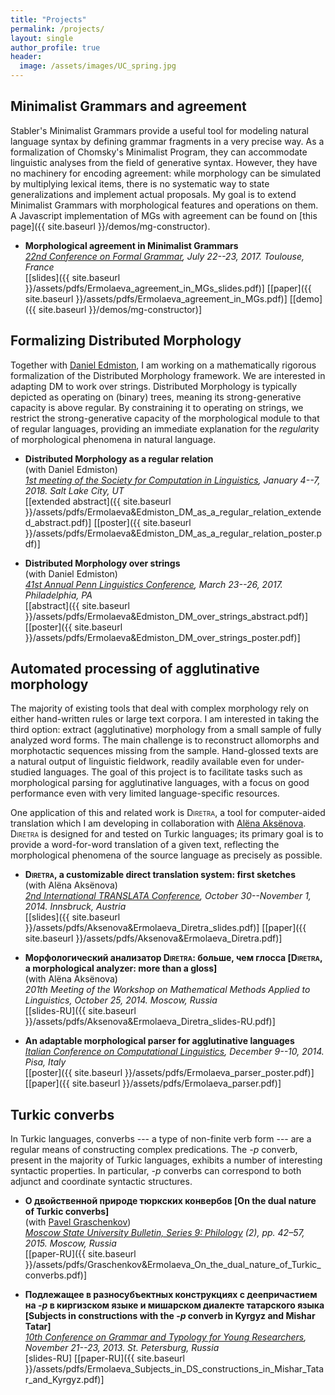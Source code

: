 ```yaml
---
title: "Projects"
permalink: /projects/
layout: single
author_profile: true
header:
  image: /assets/images/UC_spring.jpg
---
```

## <a name="mgs-with-agreement"></a>Minimalist Grammars and agreement
Stabler's Minimalist Grammars provide a useful tool for modeling natural language syntax by defining grammar fragments in a very precise way. As a formalization of Chomsky's Minimalist Program, they can accommodate linguistic analyses from the field of generative syntax. However, they have no machinery for encoding agreement: while morphology can be simulated by multiplying lexical items, there is no systematic way to state generalizations and implement actual proposals. My goal is to extend Minimalist Grammars with morphological features and operations on them.  
A Javascript implementation of MGs with agreement can be found on [this page]({{ site.baseurl }}/demos/mg-constructor).

* **Morphological agreement in Minimalist Grammars**  
*[22nd Conference on Formal Grammar](http://fg.phil.hhu.de/2017/), July 22--23, 2017. Toulouse, France*  
[[slides]({{ site.baseurl }}/assets/pdfs/Ermolaeva_agreement_in_MGs_slides.pdf)] [[paper]({{ site.baseurl }}/assets/pdfs/Ermolaeva_agreement_in_MGs.pdf)] [[demo]({{ site.baseurl }}/demos/mg-constructor)]

## <a name="formalizing-dm"></a>Formalizing Distributed Morphology
Together with [Daniel Edmiston](https://danedmiston.github.io/home_page/), I am working on a mathematically rigorous formalization of the Distributed Morphology framework. We are interested in adapting DM to work over strings. Distributed Morphology is typically depicted as operating on (binary) trees, meaning its strong-generative capacity is above regular. By constraining it to operating on strings, we restrict the strong-generative capacity of the morphological module to that of regular languages, providing an immediate explanation for the *regular*ity of morphological phenomena in natural language.

* **Distributed Morphology as a regular relation**  
(with Daniel Edmiston)  
*[1st meeting of the Society for Computation in Linguistics](https://blogs.umass.edu/scil/scil-2018/), January 4--7, 2018. Salt Lake City, UT*  
[[extended abstract]({{ site.baseurl }}/assets/pdfs/Ermolaeva&Edmiston_DM_as_a_regular_relation_extended_abstract.pdf)] [[poster]({{ site.baseurl }}/assets/pdfs/Ermolaeva&Edmiston_DM_as_a_regular_relation_poster.pdf)]

* **Distributed Morphology over strings**  
(with Daniel Edmiston)  
*[41st Annual Penn Linguistics Conference](http://www.ling.upenn.edu/Events/PLC/plc41/), March 23--26, 2017. Philadelphia, PA*  
[[abstract]({{ site.baseurl }}/assets/pdfs/Ermolaeva&Edmiston_DM_over_strings_abstract.pdf)] [[poster]({{ site.baseurl }}/assets/pdfs/Ermolaeva&Edmiston_DM_over_strings_poster.pdf)]
<!-- * **DM on Strings**  
(with Daniel Edmiston)  
*[Morphology and Syntax Workshop](https://voices.uchicago.edu/morphologyandsyntax/), February 10, 2017. Chicago, IL*  
[[slides]({{ site.baseurl }}/assets/pdfs/Ermolaeva&Edmiston_DM_on_strings_slides.pdf)] -->

## <a name="automated-processing-of-agglutinative-morphology"></a>Automated processing of agglutinative morphology
The majority of existing tools that deal with complex morphology rely on either hand-written rules or large text corpora. I am interested in taking the third option: extract (agglutinative) morphology from a small sample of fully analyzed word forms. The main challenge is to reconstruct allomorphs and morphotactic sequences missing from the sample. Hand-glossed texts are a natural output of linguistic fieldwork, readily available even for under-studied languages. The goal of this project is to facilitate tasks such as morphological parsing for agglutinative languages, with a focus on good performance even with very limited language-specific resources.  

One application of this and related work is <span style="font-variant:small-caps;">Diretra</span>, a tool for computer-aided translation which I am developing in collaboration with [Alëna Aksënova](https://www.aaksenova.com/). <span style="font-variant:small-caps;">Diretra</span> is designed for and tested on Turkic languages; its primary goal is to provide a word-for-word translation of a given text, reflecting the morphological phenomena of the source language as precisely as possible.

* **<span style="font-variant:small-caps;">Diretra</span>, a customizable direct translation system: first sketches**  
(with Alëna Aksënova)  
*[2nd International TRANSLATA Conference](http://aux.uibk.ac.at/c61349/en), October 30--November 1, 2014. Innsbruck, Austria*  
[[slides]({{ site.baseurl }}/assets/pdfs/Aksenova&Ermolaeva_Diretra_slides.pdf)] [[paper]({{ site.baseurl }}/assets/pdfs/Aksenova&Ermolaeva_Diretra.pdf)]

* **Морфологический анализатор <span style="font-variant:small-caps;">Diretra</span>: больше, чем глосса
[<span style="font-variant:small-caps;">Diretra</span>, a morphological analyzer: more than a gloss]**  
(with Alëna Aksënova)  
*201th Meeting of the Workshop on Mathematical Methods Applied to Linguistics, October 25, 2014. Moscow, Russia*  
[[slides-RU]({{ site.baseurl }}/assets/pdfs/Aksenova&Ermolaeva_Diretra_slides-RU.pdf)]

* **An adaptable morphological parser for agglutinative languages**  
*[Italian Conference on Computational Linguistics](http://www.fileli.unipi.it/projects/clic/en), December 9--10, 2014. Pisa, Italy*  
[[poster]({{ site.baseurl }}/assets/pdfs/Ermolaeva_parser_poster.pdf)] [[paper]({{ site.baseurl }}/assets/pdfs/Ermolaeva_parser.pdf)]

## Turkic converbs
In Turkic languages, converbs --- a type of non-finite verb form --- are a regular means of constructing complex predications. The *-p* converb, present in the majority of Turkic languages, exhibits a number of interesting syntactic properties. In particular, *-p* converbs can correspond to both adjunct and coordinate syntactic structures.  
<!--  -->
<!-- This direction of research is largely based on fieldwork data from a number of OTiPL linguistic expeditions. -->

* **О двойственной природе тюркских конвербов [On the dual nature of Turkic
converbs]**  
(with [Pavel Graschenkov](https://www.pavelgra.com/))  
*[Moscow State University Bulletin, Series 9: Philology](http://vestnik.philol.msu.ru) (2), pp. 42–57, 2015. Moscow, Russia*  
[[paper-RU]({{ site.baseurl }}/assets/pdfs/Graschenkov&Ermolaeva_On_the_dual_nature_of_Turkic_converbs.pdf)]

* **Подлежащее в разносубъектных конструкциях с деепричастием на *-p*
в киргизском языке и мишарском диалекте татарского языка [Subjects in
constructions with the *-p* converb in Kyrgyz and Mishar Tatar]**  
*[10th Conference on Grammar and Typology for Young Researchers](http://www.youngconfspb.com/e/proshedshie-konferencii/x-konferenciya-2013-g), November 21--23, 2013. St. Petersburg, Russia*  
[slides-RU] [[paper-RU]({{ site.baseurl }}/assets/pdfs/Ermolaeva_Subjects_in_DS_constructions_in_Mishar_Tatar_and_Kyrgyz.pdf)]
